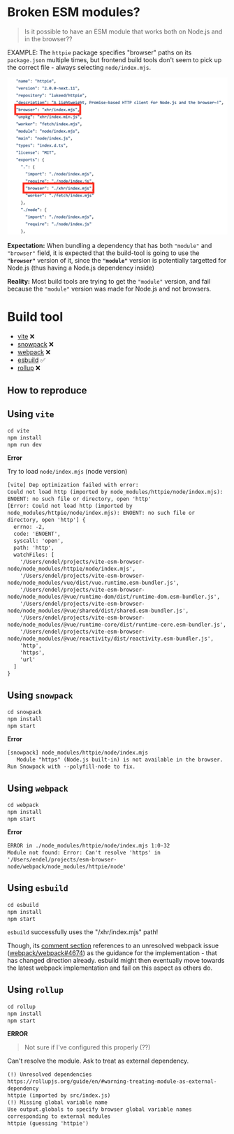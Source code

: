 # Broken ESM modules?

> Is it possible to have an ESM module that works both on Node.js and in the browser??

EXAMPLE: The `httpie` package specifies "browser" paths on its `package.json` multiple times, but frontend build tools don't seem to pick up the correct file - always selecting `node/index.mjs`.

<img src="screenshot.png?raw=1" />

**Expectation:** When bundling a dependency that has both `"module"` and `"browser"` field, it is expected that the build-tool is going to use the **`"browser"`** version of it, since the **`"module"`** version is potentially targetted for Node.js (thus having a Node.js dependency inside)

**Reality:** Most build tools are trying to get the `"module"` version, and fail because the `"module"` version was made for Node.js and not browsers.

# Build tool

- [vite](#using-vite) ❌
- [snowpack](#using-snowpack) ❌
- [webpack](#using-webpack) ❌
- [esbuild](#using-esbuild) ✅
- [rollup](#using-rollup) ❌

## How to reproduce

## Using `vite`

```
cd vite
npm install
npm run dev
```

**Error**

Try to load `node/index.mjs` (node version)

```
[vite] Dep optimization failed with error:
Could not load http (imported by node_modules/httpie/node/index.mjs): ENOENT: no such file or directory, open 'http'
[Error: Could not load http (imported by node_modules/httpie/node/index.mjs): ENOENT: no such file or directory, open 'http'] {
  errno: -2,
  code: 'ENOENT',
  syscall: 'open',
  path: 'http',
  watchFiles: [
    '/Users/endel/projects/vite-esm-browser-node/node_modules/httpie/node/index.mjs',
    '/Users/endel/projects/vite-esm-browser-node/node_modules/vue/dist/vue.runtime.esm-bundler.js',
    '/Users/endel/projects/vite-esm-browser-node/node_modules/@vue/runtime-dom/dist/runtime-dom.esm-bundler.js',
    '/Users/endel/projects/vite-esm-browser-node/node_modules/@vue/shared/dist/shared.esm-bundler.js',
    '/Users/endel/projects/vite-esm-browser-node/node_modules/@vue/runtime-core/dist/runtime-core.esm-bundler.js',
    '/Users/endel/projects/vite-esm-browser-node/node_modules/@vue/reactivity/dist/reactivity.esm-bundler.js',
    'http',
    'https',
    'url'
  ]
}
```

## Using `snowpack`

```
cd snowpack
npm install
npm start
```

**Error**

```
[snowpack] node_modules/httpie/node/index.mjs
   Module "https" (Node.js built-in) is not available in the browser. Run Snowpack with --polyfill-node to fix.
```


## Using `webpack`

```
cd webpack
npm install
npm start
```

**Error**

```
ERROR in ./node_modules/httpie/node/index.mjs 1:0-32
Module not found: Error: Can't resolve 'https' in '/Users/endel/projects/esm-browser-node/webpack/node_modules/httpie/node'
```


## Using `esbuild`

```
cd esbuild
npm install
npm start
```

`esbuild` successfully uses the "/xhr/index.mjs" path!

Though, its [comment section](https://github.com/evanw/esbuild/blob/f4cec94deaa61e5bb9bd3c0d14ad37ead1d8ca55/internal/resolver/resolver.go#L26-L33) references to an unresolved webpack issue ([webpack/webpack#4674](https://github.com/webpack/webpack/issues/4674)) as the guidance for the implementation - that has changed direction already. esbuild might then eventually move towards the latest webpack implementation and fail on this aspect as others do.

## Using `rollup`

```
cd rollup
npm install
npm start
```

**ERROR**

> Not sure if I've configured this properly (??)

Can't resolve the module. Ask to treat as external dependency.

```
(!) Unresolved dependencies
https://rollupjs.org/guide/en/#warning-treating-module-as-external-dependency
httpie (imported by src/index.js)
(!) Missing global variable name
Use output.globals to specify browser global variable names corresponding to external modules
httpie (guessing 'httpie')
```
